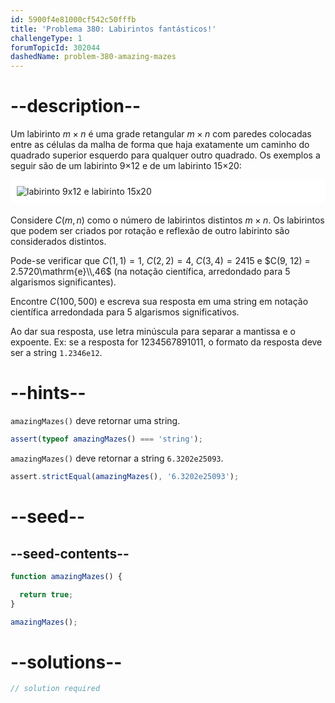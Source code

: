 ```yaml
---
id: 5900f4e81000cf542c50fffb
title: 'Problema 380: Labirintos fantásticos!'
challengeType: 1
forumTopicId: 302044
dashedName: problem-380-amazing-mazes
---
```


# --description--

Um labirinto $m×n$ é uma grade retangular $m×n$ com paredes colocadas entre as células da malha de forma que haja exatamente um caminho do quadrado superior esquerdo para qualquer outro quadrado. Os exemplos a seguir são de um labirinto 9×12 e de um labirinto 15×20:

<img alt="labirinto 9x12 e labirinto 15x20" src="https://cdn.freecodecamp.org/curriculum/project-euler/amazing-mazes.gif" style="background-color: white; padding: 10px; display: block; margin-right: auto; margin-left: auto; margin-bottom: 1.2rem;" />

Considere $C(m, n)$ como o número de labirintos distintos $m×n$. Os labirintos que podem ser criados por rotação e reflexão de outro labirinto são considerados distintos.

Pode-se verificar que $C(1, 1) = 1$, $C(2, 2) = 4$, $C(3, 4) = 2415$ e $C(9, 12) = 2.5720\mathrm{e}\\,46$ (na notação científica, arredondado para 5 algarismos significantes).

Encontre $C(100, 500)$ e escreva sua resposta em uma string em notação científica arredondada para 5 algarismos significativos.

Ao dar sua resposta, use letra minúscula para separar a mantissa e o expoente. Ex: se a resposta for 1234567891011, o formato da resposta deve ser a string `1.2346e12`.

# --hints--

`amazingMazes()` deve retornar uma string.

```js
assert(typeof amazingMazes() === 'string');
```

`amazingMazes()` deve retornar a string `6.3202e25093`.

```js
assert.strictEqual(amazingMazes(), '6.3202e25093');
```

# --seed--

## --seed-contents--

```js
function amazingMazes() {

  return true;
}

amazingMazes();
```

# --solutions--

```js
// solution required
```
